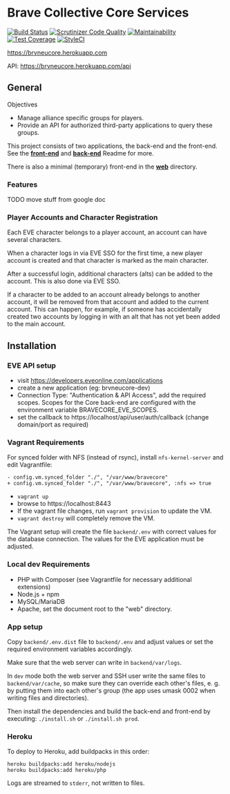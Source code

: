 # Brave Collective Core Services

[![Build Status](https://api.travis-ci.org/tkhamez/brvneucore.svg?branch=master)](https://travis-ci.org/tkhamez/brvneucore)
[![Scrutinizer Code Quality](https://scrutinizer-ci.com/g/tkhamez/brvneucore/badges/quality-score.png?b=master)](https://scrutinizer-ci.com/g/tkhamez/brvneucore/?branch=master)
[![Maintainability](https://api.codeclimate.com/v1/badges/90884db4cd12869fdcfe/maintainability)](https://codeclimate.com/github/tkhamez/brvneucore/maintainability)
[![Test Coverage](https://api.codeclimate.com/v1/badges/90884db4cd12869fdcfe/test_coverage)](https://codeclimate.com/github/tkhamez/brvneucore/test_coverage)
[![StyleCI](https://styleci.io/repos/115431007/shield?branch=master)](https://styleci.io/repos/115431007)

https://brvneucore.herokuapp.com

API: https://brvneucore.herokuapp.com/api

## General

Objectives
- Manage alliance specific groups for players.
- Provide an API for authorized third-party applications to query these groups.

This project consists of two applications, the back-end and the front-end.
See the [**front-end**](frontend/README.md) and [**back-end**](backend/README.md) Readme for more.

There is also a minimal (temporary) front-end in the [**web**](web) directory.

### Features

TODO move stuff from google doc

### Player Accounts and Character Registration

Each EVE character belongs to a player account, an account can have several characters.

When a character logs in via EVE SSO for the first time, a new player account is created
and that character is marked as the main character.

After a successful login, additional characters (alts) can be added to the account. This
is also done via EVE SSO.

If a character to be added to an account already belongs to another account, it will be
removed from that account and added to the current account. This can happen, for example,
if someone has accidentally created two accounts by logging in with an alt that has not
yet been added to the main account.

## Installation

### EVE API setup

- visit https://developers.eveonline.com/applications
- create a new application (eg: brvneucore-dev)
- Connection Type: "Authentication & API Access", add the required scopes. Scopes for the Core back-end
are configured with the environment variable BRAVECORE_EVE_SCOPES.
- set the callback to https://localhost/api/user/auth/callback (change domain/port as required)

### Vagrant Requirements

For synced folder with NFS (instead of rsync), install `nfs-kernel-server` and edit Vagrantfile:
```
- config.vm.synced_folder "./", "/var/www/bravecore"
+ config.vm.synced_folder "./", "/var/www/bravecore", :nfs => true
```

- `vagrant up`
- browse to https://localhost:8443
- If the vagrant file changes, run `vagrant provision` to update the VM.
- `vagrant destroy` will completely remove the VM.

The Vagrant setup will create the file `backend/.env` with correct values for the database connection.
The values for the EVE application must be adjusted.

### Local dev Requirements

- PHP with Composer (see Vagrantfile for necessary additional extensions)
- Node.js + npm
- MySQL/MariaDB
- Apache, set the document root to the "web" directory.

### App setup

Copy `backend/.env.dist` file to `backend/.env` and adjust values or
set the required environment variables accordingly.

Make sure that the web server can write in `backend/var/logs`.

In `dev` mode both the web server and SSH user write the same files to `backend/var/cache`,
so make sure they can override each other's files, e. g. by putting them into each other's group
(the app uses umask 0002 when writing files and directories).

Then install the dependencies and build the back-end and front-end by executing:
`./install.sh` or `./install.sh prod`.

### Heroku

To deploy to Heroku, add buildpacks in this order:
```
heroku buildpacks:add heroku/nodejs
heroku buildpacks:add heroku/php
```

Logs are streamed to `stderr`, not written to files.
